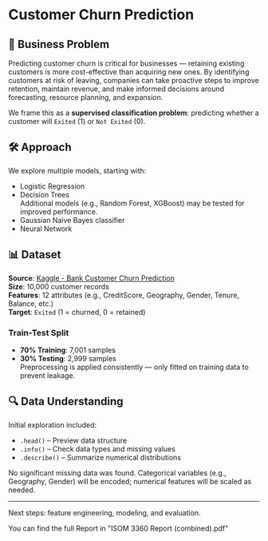 # Customer Churn Prediction

## 🎯 Business Problem

Predicting customer churn is critical for businesses — retaining existing customers is more cost-effective than acquiring new ones. By identifying customers at risk of leaving, companies can take proactive steps to improve retention, maintain revenue, and make informed decisions around forecasting, resource planning, and expansion.

We frame this as a **supervised classification problem**: predicting whether a customer will `Exited` (1) or `Not Exited` (0).

## 🛠️ Approach

We explore multiple models, starting with:
- Logistic Regression
- Decision Trees  
Additional models (e.g., Random Forest, XGBoost) may be tested for improved performance.
- Gaussian Naive Bayes classifier
- Neural Network 


## 📊 Dataset

**Source**: [Kaggle - Bank Customer Churn Prediction](https://www.kaggle.com/datasets)  
**Size**: 10,000 customer records  
**Features**: 12 attributes (e.g., CreditScore, Geography, Gender, Tenure, Balance, etc.)  
**Target**: `Exited` (1 = churned, 0 = retained)

### Train-Test Split
- **70% Training**: 7,001 samples  
- **30% Testing**: 2,999 samples  
Preprocessing is applied consistently — only fitted on training data to prevent leakage.

## 🔍 Data Understanding

Initial exploration included:
- `.head()` – Preview data structure
- `.info()` – Check data types and missing values
- `.describe()` – Summarize numerical distributions

No significant missing data was found. Categorical variables (e.g., Geography, Gender) will be encoded; numerical features will be scaled as needed.

---

Next steps: feature engineering, modeling, and evaluation.

You can find the full Report in "ISOM 3360 Report (combined).pdf"
